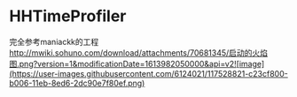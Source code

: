# HHTimeProfiler
完全参考maniackk的工程
http://mwiki.sohuno.com/download/attachments/70681345/启动的火焰图.png?version=1&modificationDate=1613982050000&api=v2![image](https://user-images.githubusercontent.com/6124021/117528821-c23cf800-b006-11eb-8ed6-2dc90e7f80ef.png)
